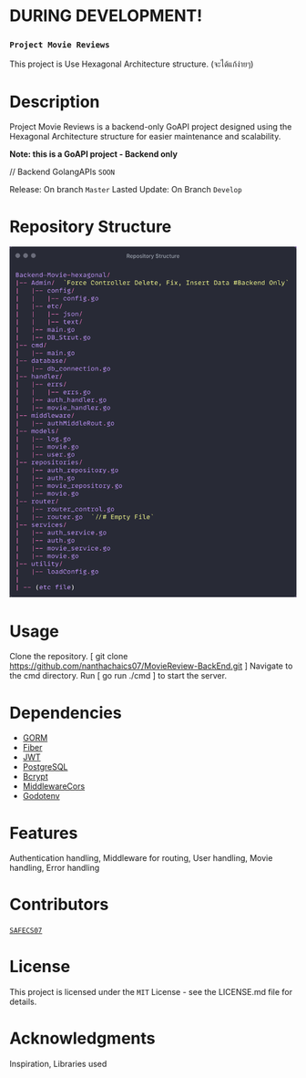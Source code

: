 # DURING DEVELOPMENT!

### `Project Movie Reviews`

This project is Use Hexagonal Architecture structure. (จะได้แก้ง่ายๆ)

# Description
Project Movie Reviews is a backend-only GoAPI project designed using the Hexagonal Architecture structure for easier maintenance and scalability.

**Note: this is a GoAPI project - Backend only**

// Backend GolangAPIs `SOON`

Release: On branch `Master`
Lasted Update: On Branch `Develop`

# Repository Structure

![Screenshot](./image/Repository%20Structure.png)

# Usage
Clone the repository.
[ git clone https://github.com/nanthachaics07/MovieReview-BackEnd.git ]
Navigate to the cmd directory.
Run [ go run ./cmd ] to start the server.

# Dependencies
- [GORM](https://gorm.io/)
- [Fiber](https://fibergo.com/)
- [JWT](https://github.com/appleboy/gin-jwt)
- [PostgreSQL](https://www.postgresql.org/)
- [Bcrypt](https://pkg.go.dev/golang.org/x/crypto/bcrypt)
- [MiddlewareCors]("https://github.com/rs/cors")
- [Godotenv](https://github.com/joho/godotenv)

# Features
Authentication handling,
Middleware for routing,
User handling,
Movie handling,
Error handling

# Contributors
[`SAFECS07`](https://github.com/nanthachaics07)

# License
This project is licensed under the `MIT` License - see the LICENSE.md file for details.

# Acknowledgments
Inspiration,
Libraries used

